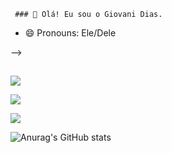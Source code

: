 
     ### 👋 Olá! Eu sou o Giovani Dias.

- 😄 Pronouns: Ele/Dele

-->




##
<div>

<a href="mailto:giovani.eb3@gmail.com" ><img src="https://img.shields.io/badge/Gmail-D14836?style=for-the-badge&logo=gmail&logoColor=white" target="_blank"></a>

<a href="https://www.instagram.com/giovanii.dias" target="_blank"><img src= 
"https://img.shields.io/badge/Instagram-E4405F?style=for-the-badge&logo=instagram&logoColor=white" target="_blank"></a>

<a href= "https://www.linkedin.com/in/giovani-dias-de-abreu-b5b272192" target="_blank"><img src= "https://img.shields.io/badge/LinkedIn-0077B5?style=for-the-badge&logo=linkedin&logoColor=white" target="_blank"></a>
     
    
</div>


![Anurag's GitHub stats](https://github-readme-stats.vercel.app/api?username=GiovaniiDias&show_icons=true&theme=gruvbox)





